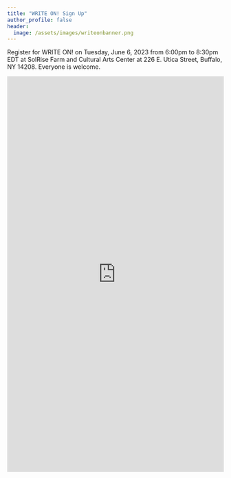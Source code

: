 ```yaml
---
title: "WRITE ON! Sign Up"
author_profile: false
header:
  image: /assets/images/writeonbanner.png
---
```


Register for WRITE ON! on Tuesday, June 6, 2023 from 6:00pm to 8:30pm EDT at SolRise Farm and Cultural Arts Center at 226 E. Utica Street, Buffalo, NY 14208. Everyone is welcome.


<iframe src="https://docs.google.com/forms/d/e/1FAIpQLSek_PrcGqo_f9EajHCTh6m_Bg7T76rrjXrG3EChmPoMTyvUvg/viewform?embedded=true&usp=pp_url&entry.1094639681=Tues+June+6th+at+6:00pm+at+Sol+Rise+(226+E+Utica)" width="100%" height="920" frameborder="0" marginheight="0" marginwidth="0" onload = "window.parent.scrollTo(0,0)">Loading…</iframe>
